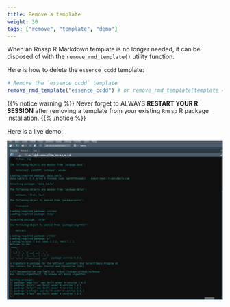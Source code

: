 ```yaml
---
title: Remove a template
weight: 30
tags: ["remove", "template", "demo"] 
---
```


When an Rnssp R Markdown template is no longer needed, it can be disposed of with the `remove_rmd_template()` utility function.

Here is how to delete the `essence_ccdd` template:

```r
# Remove the `essence_ccdd` template
remove_rmd_template("essence_ccdd") # or remove_rmd_template(template = "essence_ccdd")
```

{{% notice warning %}}
Never forget to ALWAYS **RESTART YOUR R SESSION** after removing a template from your existing `Rnssp` R package installation.
{{% /notice %}}

Here is a live demo:

![Magic](images/remove_Rnssp_template.gif?classes=shadow)